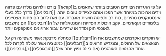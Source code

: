על פי האגדות הציידים הטובים ביותר שהאמינו ב[[קוראז]] בורכו וילדהם נולדו עם פרווה וידים ארוכות במיוחד אשר הפכו אותם לציידים טובים יותר.
[[דובלינים]] בדרך כלל בעלי אינסטנקטים מהירים, כוח רב ותפיסה חושית מוגברת. עם זאת לרוב הם פחות מצטיינים בלימודים אקאדמיים. עקב היכולות הפיזיות והמנטאליות של ה[[דובלינים]] הם נחשבים לאוכפי חוק וסדר או שרירים עבור אריגונים מפוקפקים יותר.

יש חוקרים ואקדמים שמחשבים את ה[[דובלינים]]  כמחלה מדבקת אשר משפיעה רק על הצאצאים של החולים, ומנגדיש הרואים ב[[דובלינים]] כמוטציה אשר עלולה לקרות לכל אחד מהגזעים האורגנים (אם כי זה נפוץ יותר אצל [[הובגובלים]] ו[[גובלינים]]). 

